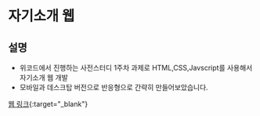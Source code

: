 # 자기소개 웹

## 설명

- 위코드에서 진행하는 사전스터디 1주차 과제로 HTML,CSS,Javscript를 사용해서 자기소개 웹 개발 <br>
- 모바일과 데스크탑 버전으로 반응형으로 간략히 만들어보았습니다.

[웹 링크](https://chanho-yoon.github.io/self-introduction-web){:target="\_blank"}